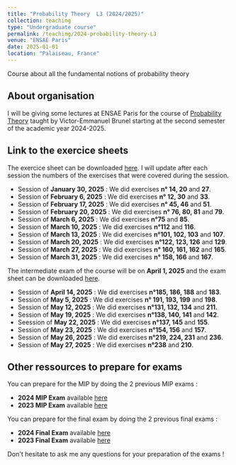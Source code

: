 ```yaml
---
title: "Probability Theory  L3 (2024/2025)"
collection: teaching
type: "Undergraduate course"
permalink: /teaching/2024-probability-theory-L3
venue: "ENSAE Paris"
date: 2025-01-01
location: "Palaiseau, France"
---
```


Course about all the fundamental notions of probability theory


## About organisation

I will  be giving some lectures at ENSAE Paris for the course of [Probability Theory](https://www.ensae.fr/courses/113) taught by Victor-Emmanuel Brunel starting at the second semester of the academic year 2024-2025. 

## Link to the exercice sheets 


 The exercice sheet can be downloaded [here](https://samymekk.github.io/files/Probability-Theory-TD/Livret_Exercices_Probas.pdf). I will update after each session the numbers of the exercises that were covered during the session.


- Session of **January 30, 2025** :  We did exercises **n° 14, 20** and **27**.
- Session of **February 6, 2025** :  We did exercises **n° 12, 30** and **33**.
- Session of **February 17, 2025** : We did exercises **n° 45, 46** and **51**.
- Session of **February 20, 2025** : We did exercises **n° 76, 80, 81** and **79**.
- Session of **March 6, 2025** : We did exercises **n°75** and **85**.
- Session of **March 10, 2025** : We did exercises **n°112** and **116**.
- Session of **March 13, 2025** : We did exercises **n°101, 102, 103** and **107**.
- Session of **March 20, 2025** : We did exercises **n°122, 123, 126** and **129**.
- Session of **March 27, 2025** : We did exercises **n° 160, 161, 162** and **165**.
- Session of **March 31, 2025** : We did exercises **n° 158, 166** and **167**.

The intermediate exam of the course will be on **April 1, 2025** and the exam sheet can be downloaded [here](https://samymekk.github.io\files\Probability-Theory-TD\MIP-Probability-Theory-2025.pdf).

- Session of **April 14, 2025** : We did exercises **n°185, 186, 188** and **183**.
- Session of **May 5, 2025** : We did exercises **n° 191, 193, 199** and **198**.
- Session of **May 12, 2025** : We did exercises **n°131, 132, 134** and **211**.
- Session of **May 19, 2025** : We did exercises **n°138, 140, 141** and **142**.
- Seession of **May 22, 2025** : We did exercises **n°137, 145** and **155**.
- Session of **May 23, 2025** : We did exercises **n°154, 156** and **157**.
- Session of **May 26, 2025** : We did exercises **n°219, 224, 231** and **236**.
- Session of **May 27, 2025** : We did exercises **n°238** and **210**.


## Other ressources to prepare for exams

You can prepare for the MIP by doing the 2 previous MIP exams : 

- **2024 MIP Exam** available [here](https://samymekk.github.io\files\Probability-Theory-TD\MIP-Probability-Theory-2024.pdf)
- **2023 MIP Exam** available [here](https://samymekk.github.io/files\Probability-Theory-TD\MIP-Probability-Theory-2023.pdf)

You can prepare for the final exam by doing the 2 previous final exams :

-  **2024 Final Exam** available [here](https://samymekk.github.io\files\Probability-Theory-TD\Exam-Probability-Theory-2024.pdf)
-  **2023 Final Exam** available [here](https://samymekk.github.io\files\Probability-Theory-TD\Exam-Probability-Theory-2023.pdf)



Don't hesitate to ask me any questions for your preparation of the exams !

